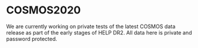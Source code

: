 # COSMOS2020

We are currently working on private tests of the latest COSMOS data release as part of the early stages of HELP DR2. All data here is private and password protected.



